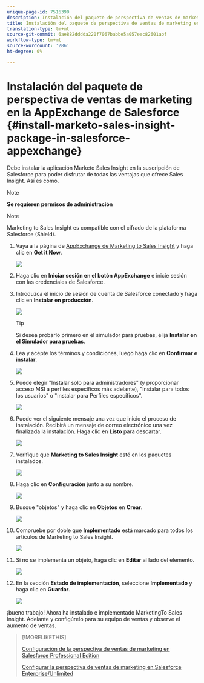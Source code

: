 ```yaml
---
unique-page-id: 7516390
description: Instalación del paquete de perspectiva de ventas de marketing en la AppExchange de Salesforce - Documentos de marketing - Documentación del producto
title: Instalación del paquete de perspectiva de ventas de marketing en la AppExchange de Salesforce
translation-type: tm+mt
source-git-commit: 6ae882dddda220f7067babbe5a057eec82601abf
workflow-type: tm+mt
source-wordcount: '286'
ht-degree: 0%

---
```



# Instalación del paquete de perspectiva de ventas de marketing en la AppExchange de Salesforce {#install-marketo-sales-insight-package-in-salesforce-appexchange}

Debe instalar la aplicación Marketo Sales Insight en la suscripción de Salesforce para poder disfrutar de todas las ventajas que ofrece Sales Insight. Así es como.

>[!NOTE]
>
>**Se requieren permisos de administración**

>[!NOTE]
>
>Marketing to Sales Insight es compatible con el cifrado de la plataforma Salesforce (Shield).

1. Vaya a la página de [AppExchange de Marketing to Sales Insight](https://appexchange.salesforce.com/listingDetail?listingId=a0N30000001SVZmEAO) y haga clic en **Get it Now**.

   ![](assets/one.png)

1. Haga clic en **Iniciar sesión en el botón AppExchange** e inicie sesión con las credenciales de Salesforce.

1. Introduzca el inicio de sesión de cuenta de Salesforce conectado y haga clic en **Instalar en producción**.

   ![](assets/three.png)

   >[!TIP]
   >
   >Si desea probarlo primero en el simulador para pruebas, elija **Instalar en el Simulador para pruebas**.

1. Lea y acepte los términos y condiciones, luego haga clic en **Confirmar e instalar**.

   ![](assets/four.png)

1. Puede elegir &quot;Instalar solo para administradores&quot; (y proporcionar acceso MSI a perfiles específicos más adelante), &quot;Instalar para todos los usuarios&quot; o &quot;Instalar para Perfiles específicos&quot;.

   ![](assets/five.png)

1. Puede ver el siguiente mensaje una vez que inicio el proceso de instalación. Recibirá un mensaje de correo electrónico una vez finalizada la instalación. Haga clic en **Listo** para descartar.

   ![](assets/six.png)

1. Verifique que **Marketing to Sales Insight** esté en los paquetes instalados.

   ![](assets/seven.png)

1. Haga clic en **Configuración** junto a su nombre.

   ![](assets/image2015-5-22-14-3a40-3a39.png)

1. Busque &quot;objetos&quot; y haga clic en **Objetos** en **Crear**.

   ![](assets/image2015-5-22-14-3a42-3a7.png)

1. Compruebe por doble que **Implementado** está marcado para todos los artículos de Marketing to Sales Insight.

   ![](assets/image2015-5-27-16-3a15-3a58.png)

1. Si no se implementa un objeto, haga clic en **Editar** al lado del elemento.

   ![](assets/image2014-9-24-17-3a23-3a45.png)

1. En la sección **Estado de implementación**, seleccione **Implementado** y haga clic en **Guardar**.

   ![](assets/image2014-9-24-17-3a24-3a0.png)

¡bueno trabajo! Ahora ha instalado e implementado MarketingTo Sales Insight. Adelante y configúrelo para su equipo de ventas y observe el aumento de ventas.

>[!MORELIKETHIS]
>
>[Configuración de la perspectiva de ventas de marketing en Salesforce Professional Edition](/help/marketo/product-docs/marketo-sales-insight/msi-for-salesforce/configuration/configure-marketo-sales-insight-in-salesforce-professional-edition.md)
>
>[Configurar la perspectiva de ventas de marketing en Salesforce Enterprise/Unlimited](/help/marketo/product-docs/marketo-sales-insight/msi-for-salesforce/configuration/configure-marketo-sales-insight-in-salesforce-enterprise-unlimited.md)
